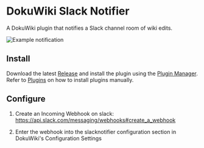 # DokuWiki Slack Notifier

A DokuWiki plugin that notifies a Slack channel room of wiki edits.

![Example notification](example.png)

## Install

Download the latest [Release](https://github.com/mallchin/dokuwiki-slack-notifier/releases) and install the plugin using the [Plugin Manager](https://www.dokuwiki.org/plugin:plugin).  Refer to [Plugins](https://www.dokuwiki.org/plugins) on how to install plugins manually.

## Configure

1. Create an Incoming Webhook on slack: https://api.slack.com/messaging/webhooks#create_a_webhook

2. Enter the webhook into the slacknotifier configuration section in DokuWiki's Configuration Settings
